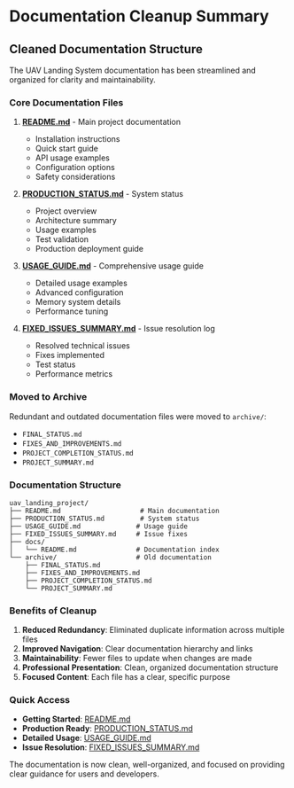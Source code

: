 # Documentation Cleanup Summary

## Cleaned Documentation Structure

The UAV Landing System documentation has been streamlined and organized for clarity and maintainability.

### Core Documentation Files

1. **[README.md](../README.md)** - Main project documentation
   - Installation instructions
   - Quick start guide
   - API usage examples
   - Configuration options
   - Safety considerations

2. **[PRODUCTION_STATUS.md](../PRODUCTION_STATUS.md)** - System status
   - Project overview
   - Architecture summary
   - Usage examples
   - Test validation
   - Production deployment guide

3. **[USAGE_GUIDE.md](../USAGE_GUIDE.md)** - Comprehensive usage guide
   - Detailed usage examples
   - Advanced configuration
   - Memory system details
   - Performance tuning

4. **[FIXED_ISSUES_SUMMARY.md](../FIXED_ISSUES_SUMMARY.md)** - Issue resolution log
   - Resolved technical issues
   - Fixes implemented
   - Test status
   - Performance metrics

### Moved to Archive

Redundant and outdated documentation files were moved to `archive/`:
- `FINAL_STATUS.md`
- `FIXES_AND_IMPROVEMENTS.md` 
- `PROJECT_COMPLETION_STATUS.md`
- `PROJECT_SUMMARY.md`

### Documentation Structure

```
uav_landing_project/
├── README.md                    # Main documentation
├── PRODUCTION_STATUS.md         # System status  
├── USAGE_GUIDE.md              # Usage guide
├── FIXED_ISSUES_SUMMARY.md     # Issue fixes
├── docs/
│   └── README.md               # Documentation index
└── archive/                    # Old documentation
    ├── FINAL_STATUS.md
    ├── FIXES_AND_IMPROVEMENTS.md
    ├── PROJECT_COMPLETION_STATUS.md
    └── PROJECT_SUMMARY.md
```

### Benefits of Cleanup

1. **Reduced Redundancy**: Eliminated duplicate information across multiple files
2. **Improved Navigation**: Clear documentation hierarchy and links
3. **Maintainability**: Fewer files to update when changes are made
4. **Professional Presentation**: Clean, organized documentation structure
5. **Focused Content**: Each file has a clear, specific purpose

### Quick Access

- **Getting Started**: [README.md](../README.md#quick-start)
- **Production Ready**: [PRODUCTION_STATUS.md](../PRODUCTION_STATUS.md)
- **Detailed Usage**: [USAGE_GUIDE.md](../USAGE_GUIDE.md)
- **Issue Resolution**: [FIXED_ISSUES_SUMMARY.md](../FIXED_ISSUES_SUMMARY.md)

The documentation is now clean, well-organized, and focused on providing clear guidance for users and developers.
